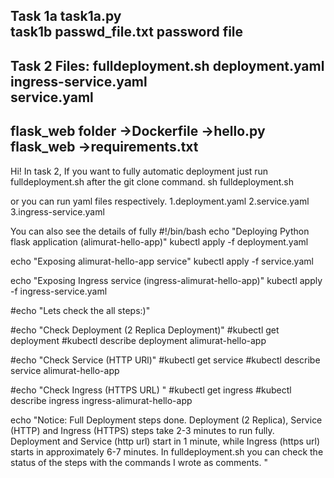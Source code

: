 Task 1a
task1a.py	
task1b
passwd_file.txt	password file
------------------------------------------------------------------------------------------------------
Task 2 Files:
fulldeployment.sh
deployment.yaml	
ingress-service.yaml	
service.yaml	
--
flask_web folder
->Dockerfile
->hello.py	flask_web
->requirements.txt
------------------------------------------------------------------------------------------------------
Hi!
In task 2, If you want to fully automatic deployment just run fulldeployment.sh after the git clone command.
sh fulldeployment.sh

or you can run yaml files respectively.
1.deployment.yaml
2.service.yaml
3.ingress-service.yaml

You can also see the details of fully
#!/bin/bash
echo "Deploying Python flask application (alimurat-hello-app)"
kubectl apply -f deployment.yaml

echo "Exposing alimurat-hello-app service"
kubectl apply -f service.yaml

echo "Exposing Ingress service (ingress-alimurat-hello-app)"
kubectl apply -f ingress-service.yaml

#echo "Lets check the all steps:)"

#echo "Check Deployment (2 Replica Deployment)"
#kubectl get deployment
#kubectl describe deployment alimurat-hello-app

#echo "Check Service (HTTP URl)"
#kubectl get service
#kubectl describe service alimurat-hello-app

#echo "Check Ingress (HTTPS URL) "
#kubectl get ingress
#kubectl describe ingress ingress-alimurat-hello-app

echo "Notice: Full Deployment steps done. Deployment (2 Replica), Service (HTTP) and Ingress (HTTPS) steps take 2-3 minutes to run fully. Deployment and Service (http url) start in 1 minute, while Ingress (https url) starts in approximately 6-7 minutes. In fulldeployment.sh you can check the status of the steps with the commands I wrote as comments. "
